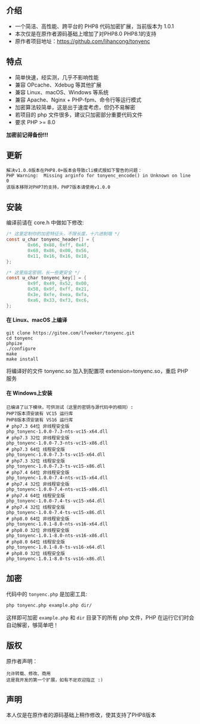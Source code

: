 ## 介绍

- 一个简洁、高性能、跨平台的 PHP8 代码加密扩展，当前版本为 1.0.1
- 本次仅是在原作者源码基础上增加了对PHP8.0 PHP8.1的支持
- 原作者项目地址：https://github.com/lihancong/tonyenc


## 特点

- 简单快速，经实测，几乎不影响性能
- 兼容 OPcache、Xdebug 等其他扩展
- 兼容 Linux、macOS、Windows 等系统
- 兼容 Apache、Nginx + PHP-fpm、命令行等运行模式
- 加密算法较简单，这是出于速度考虑，但仍不易解密
- 若项目的 php 文件很多，建议只加密部分重要代码文件
- 要求 PHP >= 8.0

**加密前记得备份!!!**

## 更新
```
解决v1.0.0版本在PHP8.0+版本会导致cli模式报如下警告的问题：
PHP Warning:  Missing arginfo for tonyenc_encode() in Unknown on line 0
该版本移除对PHP7的支持，PHP7版本请使用v1.0.0
```

## 安装

编译前请在 core.h 中做如下修改:
```c
/* 这里定制你的加密特征头，不限长度，十六进制哦 */
const u_char tonyenc_header[] = {
        0x66, 0x88, 0xff, 0x4f,
        0x68, 0x86, 0x00, 0x56,
        0x11, 0x16, 0x16, 0x18,
};

/* 这里指定密钥，长一些更安全 */
const u_char tonyenc_key[] = {
        0x9f, 0x49, 0x52, 0x00,
        0x58, 0x9f, 0xff, 0x21,
        0x3e, 0xfe, 0xea, 0xfa,
        0xa6, 0x33, 0xf3, 0xc6,
};
```

#### 在 Linux、macOS 上编译
```
git clone https://gitee.com/lfveeker/tonyenc.git
cd tonyenc
phpize
./configure
make
make install
```
将编译好的文件 tonyenc.so 加入到配置项 extension=tonyenc.so，重启 PHP 服务
#### 在 Windows上安装
```
已编译了以下模块，可供测试（这里的密钥与源代码中的相同）:
PHP7版本须安装有 VC15 运行库
PHP8版本须安装有 VS16 运行库
# php7.3 64位 非线程安全版
php_tonyenc-1.0.0-7.3-nts-vc15-x64.dll
# php7.3 32位 非线程安全版
php_tonyenc-1.0.0-7.3-nts-vc15-x86.dll
# php7.3 64位 线程安全版
php_tonyenc-1.0.0-7.3-ts-vc15-x64.dll
# php7.3 32位 线程安全版
php_tonyenc-1.0.0-7.3-ts-vc15-x86.dll
# php7.4 64位 非线程安全版
php_tonyenc-1.0.0-7.4-nts-vc15-x64.dll
# php7.4 32位 非线程安全版
php_tonyenc-1.0.0-7.4-nts-vc15-x86.dll
# php7.4 64位 线程安全版
php_tonyenc-1.0.0-7.4-ts-vc15-x64.dll
# php7.4 32位 线程安全版
php_tonyenc-1.0.0-7.4-ts-vc15-x86.dll
# php8.0 64位 非线程安全版
php_tonyenc-1.0.1-8.0-nts-vs16-x64.dll
# php8.0 32位 非线程安全版
php_tonyenc-1.0.1-8.0-nts-vs16-x86.dll
# php8.0 64位 线程安全版
php_tonyenc-1.0.1-8.0-ts-vs16-x64.dll
# php8.0 32位 线程安全版
php_tonyenc-1.0.1-8.0-ts-vs16-x86.dll
```

## 加密

代码中的 `tonyenc.php` 是加密工具:
```bash
php tonyenc.php example.php dir/
```
这样即可加密 `example.php` 和 `dir` 目录下的所有 php 文件，PHP 在运行它们时会自动解密，够简单吧！

## 版权
原作者声明：
```
允许转载、修改、商用
这是我开发的第一个扩展，如有不足欢迎指正 :)
```
## 声明
本人仅是在原作者的源码基础上稍作修改，使其支持了PHP8版本
